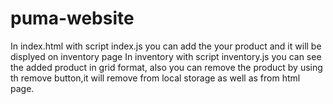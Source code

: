 # puma-website
In index.html with script index.js you can add the your product and it will be displyed on inventory page 
In inventory with script inventory.js you can see the added product in grid format, also you can remove the product by using th remove button,it will remove from local storage as well as from html page.
